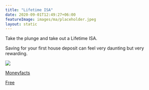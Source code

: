 ```yaml
---
title: "Lifetime ISA"
date: 2020-09-01T12:49:27+06:00
featureImage: images/ma/placeholder.jpeg
layout: static
---
```


Take the plunge and take out a Lifetime ISA.

Saving for your first house deposit can feel very daunting but very rewarding.



<a class="ma-link" href="https://moneyfactscompare.co.uk/isa/lifetime-isas/"><div class="ma-card ma-card-Wealth"><div class="ma-icon"><img src ="/images/Icon-check - wealth - opacity.svg"/></div><div class="ma-name"><p>Moneyfacts</p></div><div class="ma-paid-text"><span>Free</span></div></div></a>  

<br/><br/>






